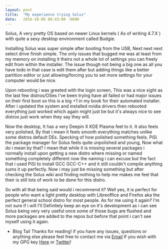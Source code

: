 ```yaml
---
layout: post
title:  "My experience trying Solus"
date:   2016-10-08 08:43:00 -0600
---
```

Solus, A very pretty OS based on newer Linux kernels ( As of writing 4.7.X ) with quite a sexy desktop environment called Budgie.

Installing Solus was super simple after booting from the USB, Next next next select drive finish simple. The only issues that bugged me was at least from my memory on installing it theirs not a whole lot of settings you can freely edit from within the installer. The issue though not being a big one as all you have todo in that case is edit them after but adding things like a better partition editor or just allowing/forcing you to set more settings for your computer would be nice.

Upon rebooting i was greeted with the login screen, This was a nice sight as the last few distros/OSes I've been trying have all failed or had major issues on their first boot so this is a big +1 in my book for their automated installer. After i updated the system and installed nvidia drivers then rebooted everything just worked which again might just be but it's always nice to see distros just work when they say they will.

Now the desktop, It has a very Deepin X KDE Plasma feel to it. It also feels very polished, By that i mean it feels smooth everything matches unlike some distros default DEs. Specking of how polished something feels. PiSi the package manager for Solus feels quite unpolished and young, Now what do i mean by that? i mean that while it is missing several packages i normally install upon getting a new distro where missing or named something completely different now the naming i can excuse but the fact that i used PiSi to install GCC GCC-C++ and it still couldn't compile anything sums it up perfectly. Now i may just be missing something but after checking the Solus wiki and finding nothing to help me makes me feel that their is still lots of work to be done for this distro.

So with all that being said would i recommend it? Well yes, it is perfect for people who want a light pretty desktop with Libreoffice and Firefox aka the perfect general school distro for most people. As for me using it again? I'm not sure if i will I'll Definitely keep an eye on it's development as i can see Solus being very very useful once some of those bugs are flushed and more packages are added to the repos but before that point i can't see myself using it again.

* Blog Tail
 Thanks for reading! if you have any issues, questions or anything else please feel free to contact me via [Email](mailto:blog@boops.me) If you wish with my GPG key [Here](https://frgl.pw/keys/Sir_Boops.txt) or [Twitter](https://twitter.com/Sir_Boops)!
